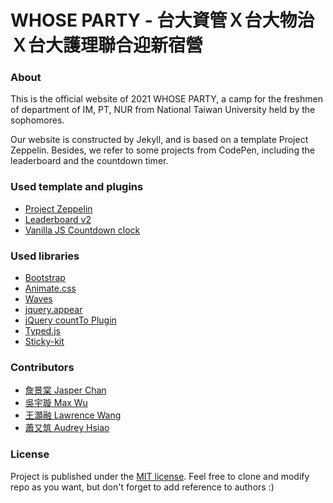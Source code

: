 # WHOSE PARTY - 台大資管Ｘ台大物治Ｘ台大護理聯合迎新宿營

### About

This is the official website of 2021 WHOSE PARTY, a camp for the freshmen of department of IM, PT, NUR from National Taiwan University held by the sophomores.

Our website is constructed by Jekyll, and is based on a template Project Zeppelin. Besides, we refer to some projects from CodePen, including the leaderboard and the countdown timer.

### Used template and plugins
* [Project Zeppelin](https://github.com/gdg-x/zeppelin)
* [Leaderboard v2](https://codepen.io/Kael002/pen/IvGJj)
* [Vanilla JS Countdown clock](https://codepen.io/timjackleus/pen/rjmxpW)

### Used libraries
* [Bootstrap](https://github.com/twbs/bootstrap)
* [Animate.css](https://github.com/daneden/animate.css)
* [Waves](https://github.com/publicis-indonesia/Waves)
* [jquery.appear](https://github.com/bas2k/jquery.appear)
* [jQuery countTo Plugin](https://github.com/mhuggins/jquery-countTo)
* [Typed.js](https://github.com/mattboldt/typed.js)
* [Sticky-kit](https://github.com/leafo/sticky-kit)

### Contributors
* [詹景棠 Jasper Chan](https://github.com/jasperchan5)
* [吳宇璇 Max Wu](https://github.com/maxyhwu)
* [王灝融 Lawrence Wang](https://github.com/ClipperSank)
* [蕭又筑 Audrey Hsiao](https://github.com/audreyhsiao)

### License
Project is published under the [MIT license](https://github.com/gdg-x/zeppelin/blob/master/LICENSE.txt). Feel free to clone and modify repo as you want, but don't forget to add reference to authors :)
